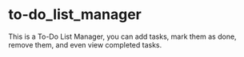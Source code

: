# to-do_list_manager
This is a To-Do List Manager, you can add tasks, mark them as done, remove them, and even view completed tasks. 
